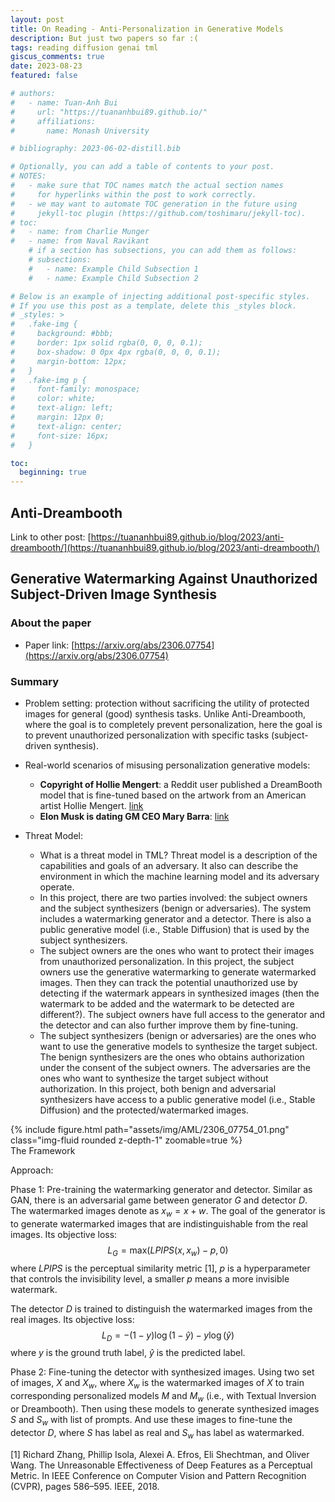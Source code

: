 ```yaml
---
layout: post
title: On Reading - Anti-Personalization in Generative Models
description: But just two papers so far :(
tags: reading diffusion genai tml
giscus_comments: true
date: 2023-08-23
featured: false

# authors:
#   - name: Tuan-Anh Bui
#     url: "https://tuananhbui89.github.io/"
#     affiliations:
#       name: Monash University

# bibliography: 2023-06-02-distill.bib

# Optionally, you can add a table of contents to your post.
# NOTES:
#   - make sure that TOC names match the actual section names
#     for hyperlinks within the post to work correctly.
#   - we may want to automate TOC generation in the future using
#     jekyll-toc plugin (https://github.com/toshimaru/jekyll-toc).
# toc:
#   - name: from Charlie Munger
#   - name: from Naval Ravikant
    # if a section has subsections, you can add them as follows:
    # subsections:
    #   - name: Example Child Subsection 1
    #   - name: Example Child Subsection 2

# Below is an example of injecting additional post-specific styles.
# If you use this post as a template, delete this _styles block.
# _styles: >
#   .fake-img {
#     background: #bbb;
#     border: 1px solid rgba(0, 0, 0, 0.1);
#     box-shadow: 0 0px 4px rgba(0, 0, 0, 0.1);
#     margin-bottom: 12px;
#   }
#   .fake-img p {
#     font-family: monospace;
#     color: white;
#     text-align: left;
#     margin: 12px 0;
#     text-align: center;
#     font-size: 16px;
#   }

toc:
  beginning: true
---
```


## Anti-Dreambooth

Link to other post: [https://tuananhbui89.github.io/blog/2023/anti-dreambooth/](https://tuananhbui89.github.io/blog/2023/anti-dreambooth/)

## Generative Watermarking Against Unauthorized Subject-Driven Image Synthesis

### About the paper

- Paper link: [https://arxiv.org/abs/2306.07754](https://arxiv.org/abs/2306.07754)

### Summary

- Problem setting: protection without sacrificing the utility of protected images for general (good) synthesis tasks. Unlike Anti-Dreambooth, where the goal is to completely prevent personalization, here the goal is to prevent unauthorized personalization with specific tasks (subject-driven synthesis).
- Real-world scenarios of misusing personalization generative models: 
  - **Copyright of Hollie Mengert**: a Reddit user published a DreamBooth model that is fine-tuned based on the artwork from an American artist Hollie Mengert. [link](https://www.reddit.com/r/StableDiffusion/comments/yaquby/2d_illustration_styles_are_scarce_on_stable/)
  - **Elon Musk is dating GM CEO Mary Barra**: [link](https://twitter.com/blovereviews/status/1639988583863042050)

- Threat Model:
  - What is a threat model in TML? Threat model is a description of the capabilities and goals of an adversary. It also can describe the environment in which the machine learning model and its adversary operate.
  - In this project, there are two parties involved: the subject owners and the subject synthesizers (benign or adversaries). The system includes a watermarking generator and a detector. There is also a public generative model (i.e., Stable Diffusion) that is used by the subject synthesizers.
  - The subject owners are the ones who want to protect their images from unauthorized personalization. In this project, the subject owners use the generative watermarking to generate watermarked images. Then they can track the potential unauthorized use by detecting if the watermark appears in synthesized images (then the watermark to be added and the watermark to be detected are different?). The subject owners have full access to the generator and the detector and can also further improve them by fine-tuning.
  - The subject synthesizers (benign or adversaries) are the ones who want to use the generative models to synthesize the target subject. The benign synthesizers are the ones who obtains authorization under the consent of the subject owners. The adversaries are the ones who want to synthesize the target subject without authorization. In this project, both benign and adversarial synthesizers have access to a public generative model (i.e., Stable Diffusion) and the protected/watermarked images.


<div class="row mt-3">
    <div class="col-sm mt-3 mt-md-0">
        {% include figure.html path="assets/img/AML/2306_07754_01.png" class="img-fluid rounded z-depth-1" zoomable=true %}
    </div>
</div>
<div class="caption">
    The Framework
</div>

Approach: 

Phase 1: Pre-training the watermarking generator and detector. Similar as GAN, there is an adversarial game between generator $G$ and detector $D$. The watermarked images denote as $x_w=x+w$. The goal of the generator is to generate watermarked images that are indistinguishable from the real images. Its objective loss:
$$L_G = \text{max}(LPIPS(x,x_w) - p, 0)$$
where *LPIPS* is the perceptual similarity metric [1], $p$ is a hyperparameter that controls the invisibility level, a smaller $p$ means a more invisible watermark.

The detector $D$ is trained to distinguish the watermarked images from the real images. Its objective loss:
$$L_D = -(1-y)\log(1-\hat{y}) - y \log(\hat{y})$$
where $y$ is the ground truth label, $\hat{y}$ is the predicted label.

Phase 2: Fine-tuning the detector with synthesized images. Using two set of images, $X$ and $X_w$, where $X_w$ is the watermarked images of $X$ to train corresponding personalized models $M$ and $M_w$ (i.e., with Textual Inversion or Dreambooth). Then using these models to generate synthesized images $S$ and $S_w$ with list of prompts. And use these images to fine-tune the detector $D$, where $S$ has label as real and $S_w$ has label as watermarked.

[1] Richard Zhang, Phillip Isola, Alexei A. Efros, Eli Shechtman, and Oliver Wang. The Unreasonable Effectiveness of Deep Features as a Perceptual Metric. In IEEE Conference on Computer Vision and Pattern Recognition (CVPR), pages 586–595. IEEE, 2018.